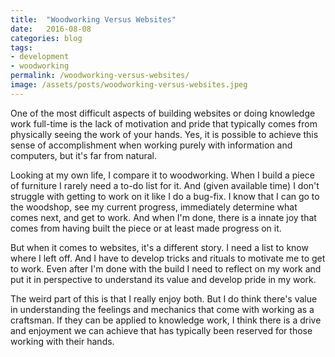 ```yaml
---
title:  "Woodworking Versus Websites"
date:   2016-08-08
categories: blog
tags:
- development
- woodworking
permalink: /woodworking-versus-websites/
image: /assets/posts/woodworking-versus-websites.jpeg
---
```

One of the most difficult aspects of building websites or doing knowledge work full-time is the lack of motivation and pride that typically comes from physically seeing the work of your hands. Yes, it is possible to achieve this sense of accomplishment when working purely with information and computers, but it's far from natural.
<!--more-->

Looking at my own life, I compare it to woodworking. When I build a piece of furniture I rarely need a to-do list for it. And (given available time) I don't struggle with getting to work on it like I do a bug-fix. I know that I can go to the woodshop, see my current progress, immediately determine what comes next, and get to work. And when I'm done, there is a innate joy that comes from having built the piece or at least made progress on it. 

But when it comes to websites, it's a different story. I need a list to know where I left off. And I have to develop tricks and rituals to motivate me to get to work. Even after I'm done with the build I need to reflect on my work and put it in perspective to understand its value and develop pride in my work. 

The weird part of this is that I really enjoy both. But I do think there's value in understanding the feelings and mechanics that come with working as a craftsman. If they can be applied to knowledge work, I think there is a drive and enjoyment we can achieve that has typically been reserved for those working with their hands.

